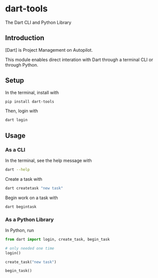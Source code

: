 # dart-tools

The Dart CLI and Python Library


## Introduction

[Dart] is Project Management on Autopilot.

This module enables direct interation with Dart through a terminal CLI or through Python.


## Setup

In the terminal, install with
```bash
pip install dart-tools
```

Then, login with
```bash
dart login
```


## Usage

### As a CLI

In the terminal, see the help message with
```bash
dart --help
```

Create a task with
```bash
dart createtask "new task"
```

Begin work on a task with
```bash
dart begintask
```

### As a Python Library

In Python, run
```python
from dart import login, create_task, begin_task

# only needed one time
login()

create_task("new task")

begin_task()
```
